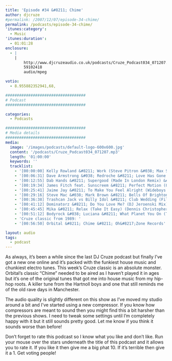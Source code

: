 ```yaml
---
title: 'Episode #34 &#8211; Chime'
author: djcruze
#permalink: /2007/12/07/episode-34-chime/
permalink: /podcasts/episode-34-chime/
'itunes:category':
  - Music
'itunes:duration':
  - 01:01:28
enclosure:
  - |
    |
        http://www.djcruzeaudio.co.uk/podcasts/Cruze_Podcast034_071207.mp3
        59102418
        audio/mpeg

votio:
  - 8.955882352941,68,

###################################
# Podcast
###################################

categories:
  - Podcasts

###################################
# Media details
###################################
media:
  image: '/images/podcasts/default-logo-600x600.jpg'
  content: '/podcasts/Cruze_Podcast034_071207.mp3'
  length: '01:00:00'
  keywords: ''
  tracklist:
    - '[00:00:00] Kelly Rowland &#8211; Work (Steve Pitron &#038; Max Sanna Extended Remix) &#8211; RCA'
    - '[00:06:31] Dave Armstrong &#038; Redroche &#8211; Love Has Gone (Wez Clarke Remix) &#8211; Hed Kandi'
    - '[00:12:55] Dab Hands &#8211; Supergood (Made In London Remix) &#8211; Gusto'
    - '[00:19:34] James Fitch feat. Sunscreem &#8211; Perfect Motion (Original Mix) &#8211; Cayenne Recordings'
    - '[00:25:41] Jaime Jay &#8211; To Make You Feel Alright (Wideboys Smash N Grab Dub Mix) &#8211; White'
    - '[00:29:16] Steve Mac &#038; Mark Brown &#8211; Bells Of Brighton &#8211; CR2 Records'
    - '[00:36:38] Trashcan Jack vs Billy Idol &#8211; Club Wedding (Filthy Rich Dub) &#8211; Frenetic'
    - '[00:41:12] Dominatorz &#8211; Do You Love Me? (DJ Jeroenski Mix) &#8211; Loaded'
    - '[00:45:45] Mika &#8211; Relax (Take It Easy) (Dennis Christopher Remix) &#8211; Casablanca'
    - '[00:51:12] Bodyrock &#038; Luciana &#8211; What Planet You On (The Slacksons Mix) &#8211; Phonetic'
    - 'Cruze classic from 1989: '
    - '[00:56:50] Orbital &#8211; Chime &#8211; Oh&#8217;Zone Records'

layout: audio
tags:
  - podcast
---
```


As always, it&#8217;s been a while since the last DJ Cruze podcast but finally I&#8217;ve got a new one online and it&#8217;s packed with the funkiest house music and chunkiest electro tunes. This week&#8217;s Cruze classic is an absolute monster. Orbital&#8217;s classic &#8220;Chime&#8221; needed to be aired as I haven&#8217;t played it in ages but it&#8217;s one of the original tunes that got me into house music from my hip-hop roots. A killer tune from the Hartnoll boys and one that still reminds me of the old rave days in Manchester.

The audio quality is slightly different on this show as I&#8217;ve moved my studio around a bit and I&#8217;ve started using a new compressor. If you know how compressors are meant to sound then you might find this a bit harsher than the previous shows. I need to tweak some settings until I&#8217;m completely happy with it but it still sounds pretty good. Let me know if you think it sounds worse than before!

Don&#8217;t forget to rate this podcast so I know what you like and don&#8217;t like. Run your mouse over the stars underneath the title of this podcast and it allows you to rate it. If you like it then give me a big phat 10. If it&#8217;s terrible then give it a 1. Get voting people!

[1]: http://www.djcruze.co.uk/cms/wp-content/DownloadButton.gif
[2]: http://www.djcruzeaudio.co.uk/podcasts/Cruze_Podcast034_071207.mp3

